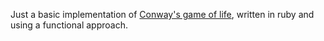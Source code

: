 Just a basic implementation of [Conway's game of life](http://en.wikipedia.org/wiki/Conway's_Game_of_Life), written in ruby and using a functional approach.
